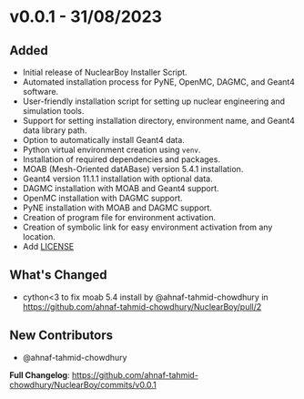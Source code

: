 # v0.0.1 - 31/08/2023

## Added
- Initial release of NuclearBoy Installer Script.
- Automated installation process for PyNE, OpenMC, DAGMC, and Geant4 software.
- User-friendly installation script for setting up nuclear engineering and simulation tools.
- Support for setting installation directory, environment name, and Geant4 data library path.
- Option to automatically install Geant4 data.
- Python virtual environment creation using `venv`.
- Installation of required dependencies and packages.
- MOAB (Mesh-Oriented datABase) version 5.4.1 installation.
- Geant4 version 11.1.1 installation with optional data.
- DAGMC installation with MOAB and Geant4 support.
- OpenMC installation with DAGMC support.
- PyNE installation with MOAB and DAGMC support.
- Creation of program file for environment activation.
- Creation of symbolic link for easy environment activation from any location.
- Add [LICENSE](https://github.com/ahnaf-tahmid-chowdhury/NuclearBoy/blob/master/LICENSE)

## What's Changed
* cython<3 to fix moab 5.4 install by @ahnaf-tahmid-chowdhury in https://github.com/ahnaf-tahmid-chowdhury/NuclearBoy/pull/2

## New Contributors
* @ahnaf-tahmid-chowdhury

**Full Changelog**: https://github.com/ahnaf-tahmid-chowdhury/NuclearBoy/commits/v0.0.1